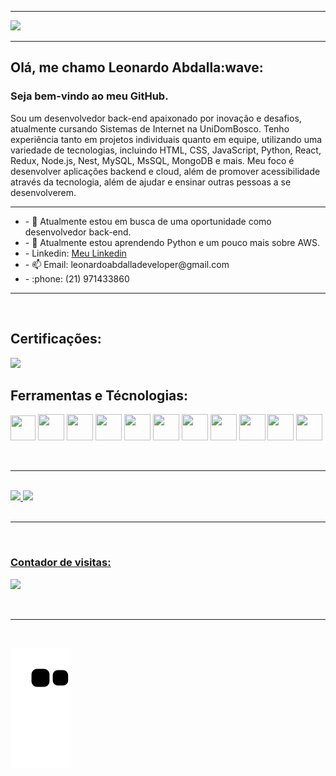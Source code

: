 ___

<p> <img src="https://raw.githubusercontent.com/joaopauloaramuni/joaopauloaramuni/master/img/header.png" /> </p>

___

<h2>Olá, me chamo Leonardo Abdalla:wave:</h2>
<h3>Seja bem-vindo ao meu GitHub.</h3>

<p>Sou um desenvolvedor back-end apaixonado por inovação e desafios, atualmente cursando Sistemas de Internet na UniDomBosco. Tenho experiência tanto em projetos individuais quanto em equipe, utilizando uma variedade de tecnologias, incluindo HTML, CSS, JavaScript, Python, React, Redux, Node.js, Nest, MySQL, MsSQL, MongoDB e mais. Meu foco é desenvolver aplicações backend e cloud, além de promover acessibilidade através da tecnologia, além de ajudar e ensinar outras pessoas a se desenvolverem.</p>

___

<ul>
  <li>- 🔭 Atualmente estou em busca de uma oportunidade como desenvolvedor back-end.</li>
  <li>- 🌱 Atualmente estou aprendendo Python e um pouco mais sobre AWS.</li>
  <li>- Linkedin: <a href="https://www.linkedin.com/in/leonardoabdalladeveloper/">Meu Linkedin</a></li>
  <li>- 📫 Email: leonardoabdalladeveloper@gmail.com</li>
  <li>- :phone: (21) 971433860</li>
</ul>

___
</br>
<h2> Certificações:</h2>
<img src="https://img-c.udemycdn.com/course/750x422/5285190_e206_13.jpg"  width="200" heigth="200"/>
<h2>Ferramentas e Técnologias:</h2>
<p> <img src="https://cdn.jsdelivr.net/gh/devicons/devicon/icons/linux/linux-original.svg" width="40" height="40"/> 
<img height="42" width="42" src="https://cdn.jsdelivr.net/gh/devicons/devicon/icons/html5/html5-original-wordmark.svg"/> <img height="42" width="42" src="https://cdn.jsdelivr.net/gh/devicons/devicon/icons/css3/css3-original-wordmark.svg" />
<img height="42" width="42" src="https://cdn.jsdelivr.net/gh/devicons/devicon/icons/react/react-original-wordmark.svg" />
<img height="42" width="42" src="https://cdn.jsdelivr.net/gh/devicons/devicon/icons/javascript/javascript-original.svg" />
<img height="42" width="42" src="https://cdn.jsdelivr.net/gh/devicons/devicon/icons/nodejs/nodejs-original-wordmark.svg" />
<img height="42" width="42" src="https://cdn.jsdelivr.net/gh/devicons/devicon/icons/mysql/mysql-original-wordmark.svg" />
<img height="42" width="42" src="https://cdn.jsdelivr.net/gh/devicons/devicon/icons/sequelize/sequelize-original-wordmark.svg" />
<img height="42" width="42" src="https://cdn.jsdelivr.net/gh/devicons/devicon/icons/mongodb/mongodb-original-wordmark.svg" />
<img height="42" width="42" src="https://cdn.jsdelivr.net/gh/devicons/devicon/icons/typescript/typescript-original.svg" />
<img height="42" width="42" src="https://cdn.jsdelivr.net/gh/devicons/devicon@latest/icons/python/python-original.svg" />
</p>
</br>

___

</br>
<div>
<a href="https://github.com/leonardoabdalla">
<img height="180em" src="https://github-readme-stats.vercel.app/api/top-langs/?username=leonardoabdalla&layout=compact&langs_count=7&theme=dracula"/>
<img height="180em" src="https://github-readme-stats.vercel.app/api?username=leonardoabdalla&show_icons=true&theme=dracula&include_all_commits=true&count_private=true"/>
</div>
</br>
  
 ___
  

</br>
<h3>Contador de visitas:</h3>
<p> <img src="https://profile-counter.glitch.me/leonardoabdalla/count.svg"/></p>
</br>

___

</br>

![snake gif](https://github.com/leonardoabdalla/leonardoabdalla/blob/output/github-contribution-grid-snake.svg)
